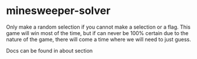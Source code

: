 # minesweeper-solver

Only make a random selection if you cannot make a selection or a flag.
This game will win most of the time, but if can never be 100% certain due to the nature of the game, there will come a time 
where we will need to just guess. 

Docs can be found in about section

